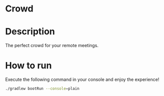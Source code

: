 # Crowd

# Description
The perfect crowd for your remote meetings.

# How to run
Execute the following command in your console and enjoy the experience! 
```sh
./gradlew bootRun --console=plain
```
